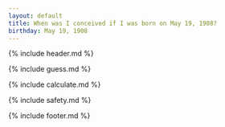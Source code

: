 ```yaml
---
layout: default
title: When was I conceived if I was born on May 19, 1908?
birthday: May 19, 1908
---
```


{% include header.md %}

{% include guess.md %}

{% include calculate.md %}

{% include safety.md %}

{% include footer.md %}



